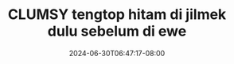 --- 
title: "CLUMSY tengtop hitam di jilmek dulu sebelum di ewe"
description: "   video bokep CLUMSY tengtop hitam di jilmek dulu sebelum di ewe terbaru    "
date: 2024-06-30T06:47:17-08:00
file_code: "kecvdjp2l42u"
draft: false
cover: "nxkjkz7y5vzqbdcj.jpg"
tags: ["CLUMSY", "tengtop", "hitam", "jilmek", "dulu", "sebelum", "ewe", "bokep-indo", "bokep-viral", "bokep-ig"]
length: 2327
fld_id: "1235318"
foldername: "AMEL CLUMSY"
categories: ["AMEL CLUMSY"]
views: 75
---